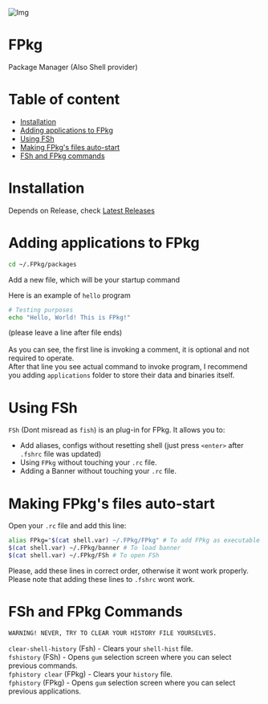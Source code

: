![Img](https://raw.githubusercontent.com/fluid-developer/fluid-developer.github.io/main/logos/FPkg-logo.png)

# FPkg
Package Manager (Also Shell provider)

# Table of content
- [Installation](https://github.com/fluid-developer/FPkg/edit/main/README.md#installation)
- [Adding applications to FPkg](https://github.com/fluid-developer/FPkg/edit/main/README.md#adding-applications-to-fpkg)
- [Using FSh](https://github.com/fluid-developer/FPkg/edit/main/README.md#using-fsh)
- [Making FPkg's files auto-start](https://github.com/fluid-developer/FPkg/edit/main/README.md#making-fpkgs-files-auto-start)
- [FSh and FPkg commands](https://github.com/fluid-developer/FPkg/edit/main/README.md#fsh-and-fpkg-commands)

# Installation
Depends on Release, check [Latest Releases](https://github.com/fluid-developer/FPkg/releases/latest)

# Adding applications to FPkg
```bash
cd ~/.FPkg/packages
```
Add a new file, which will be your startup command

Here is an example of `hello` program
```bash
# Testing purposes
echo "Hello, World! This is FPkg!"

```
(please leave a line after file ends)<br>
<br>
As you can see, the first line is invoking a comment, it is optional and not required to operate.<br>
After that line you see actual command to invoke program, I recommend you adding `applications` folder to store their data and binaries itself.<br>

# Using FSh
`FSh` (Dont misread as `fish`) is an plug-in for FPkg. It allows you to:
- Add aliases, configs without resetting shell (just press `<enter>` after `.fshrc` file was updated)
- Using `FPkg` without touching your `.rc` file.
- Adding a Banner without touching your `.rc` file.

# Making FPkg's files auto-start
Open your `.rc` file and add this line:
```bash
alias FPkg="$(cat shell.var) ~/.FPkg/FPkg" # To add FPkg as executable
$(cat shell.var) ~/.FPkg/banner # To load banner
$(cat shell.var) ~/.FPkg/FSh # To open FSh
```
Please, add these lines in correct order, otherwise it wont work properly.<br>
Please note that adding these lines to `.fshrc` wont work.

# FSh and FPkg Commands
```md
WARNING! NEVER, TRY TO CLEAR YOUR HISTORY FILE YOURSELVES.
```
`clear-shell-history` (Fsh) - Clears your `shell-hist` file.<br>
`fshistory` (FSh) - Opens `gum` selection screen where you can select previous commands.<br>
`fphistory clear` (FPkg) - Clears your `history` file.<br>
`fphistory` (FPkg) - Opens `gum` selection screen where you can select previous applications.<br>
